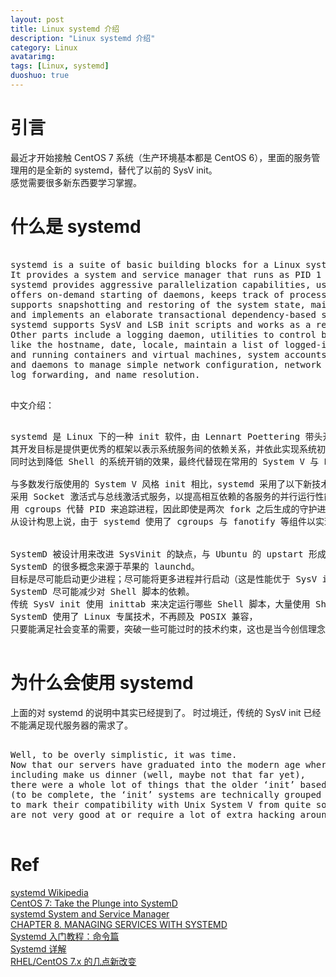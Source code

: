 ```yaml
---
layout: post
title: Linux systemd 介绍
description: "Linux systemd 介绍"
category: Linux
avatarimg:
tags: [Linux, systemd]
duoshuo: true
---
```


#  引言

最近才开始接触 CentOS 7 系统（生产环境基本都是 CentOS 6），里面的服务管理用的是全新的 systemd，替代了以前的 SysV init。  
感觉需要很多新东西要学习掌握。

# 什么是 systemd

<pre>

systemd is a suite of basic building blocks for a Linux system.   
It provides a system and service manager that runs as PID 1 and starts the rest of the system. 
systemd provides aggressive parallelization capabilities, uses socket and D-Bus activation for starting services, 
offers on-demand starting of daemons, keeps track of processes using Linux control groups, 
supports snapshotting and restoring of the system state, maintains mount and automount points 
and implements an elaborate transactional dependency-based service control logic. 
systemd supports SysV and LSB init scripts and works as a replacement for sysvinit.
Other parts include a logging daemon, utilities to control basic system configuration 
like the hostname, date, locale, maintain a list of logged-in users 
and running containers and virtual machines, system accounts, runtime directories and settings, 
and daemons to manage simple network configuration, network time synchronization, 
log forwarding, and name resolution.

</pre>

中文介绍：

<pre>

systemd 是 Linux 下的一种 init 软件，由 Lennart Poettering 带头开发，并在 LGPL 2.1 及其后续版本许可证下开源发布。
其开发目标是提供更优秀的框架以表示系统服务间的依赖关系，并依此实现系统初始化时服务的并行启动，
同时达到降低 Shell 的系统开销的效果，最终代替现在常用的 System V 与 BSD 风格 init 程序。

与多数发行版使用的 System V 风格 init 相比，systemd 采用了以下新技术：
采用 Socket 激活式与总线激活式服务，以提高相互依赖的各服务的并行运行性能；
用 cgroups 代替 PID 来追踪进程，因此即使是两次 fork 之后生成的守护进程也不会脱离 systemd 的控制。
从设计构思上说，由于 systemd 使用了 cgroups 与 fanotify 等组件以实现其特性，所以只适用于 Linux。

 
SystemD 被设计用来改进 SysVinit 的缺点，与 Ubuntu 的 upstart 形成技术竞争。
SystemD 的很多概念来源于苹果的 launchd。
目标是尽可能启动更少进程；尽可能将更多进程并行启动（这是性能优于 SysV init 的理念基础）。
SystemD 尽可能减少对 Shell 脚本的依赖。
传统 SysV init 使用 inittab 来决定运行哪些 Shell 脚本，大量使用 Shell 脚本被认为是效率低下无法并行的原因。
SystemD 使用了 Linux 专属技术，不再顾及 POSIX 兼容，
只要能满足社会变革的需要，突破一些可能过时的技术约束，这也是当今创信理念的需要，相信市场会给出评判。

</pre>

# 为什么会使用 systemd

上面的对 systemd 的说明中其实已经提到了。
时过境迁，传统的 SysV init 已经不能满足现代服务器的需求了。

<pre>

Well, to be overly simplistic, it was time. 
Now that our servers have graduated into the modern age where they are asked to do everything 
including make us dinner (well, maybe not that far yet), 
there were a whole lot of things that the older ‘init’ based systems 
(to be complete, the ‘init’ systems are technically grouped into the ‘sysvinit’ category 
to mark their compatibility with Unix System V from quite some time ago) 
are not very good at or require a lot of extra hacking around.

</pre>

# Ref
[systemd Wikipedia](https://en.wikipedia.org/wiki/Systemd)  
[CentOS 7: Take the Plunge into SystemD](https://linuxacademy.com/blog/linux/centos-7-take-the-plunge-into-systemd/)  
[systemd System and Service Manager](https://www.freedesktop.org/wiki/Software/systemd/)  
[CHAPTER 8. MANAGING SERVICES WITH SYSTEMD](https://access.redhat.com/documentation/en-US/Red_Hat_Enterprise_Linux/7/html/System_Administrators_Guide/chap-Managing_Services_with_systemd.html)  
[Systemd 入门教程：命令篇](http://www.ruanyifeng.com/blog/2016/03/systemd-tutorial-commands.html)  
[Systemd 详解](http://www.huzs.net/?p=2180)  
[RHEL/CentOS 7.x 的几点新改变](http://www.ha97.com/5657.html)  
